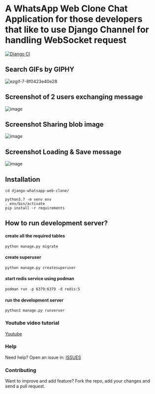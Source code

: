 # A WhatsApp Web Clone Chat Application for those developers that like to use Django Channel for handling WebSocket request

[![Django CI](https://github.com/codingelle/django-whatsapp-web-clone/actions/workflows/django.yml/badge.svg)](https://github.com/codingelle/django-whatsapp-web-clone/actions/workflows/django.yml)

## Search GIFs by GIPHY

![ezgif-7-8f0423e40e28](https://user-images.githubusercontent.com/3206118/141478058-df2f4ebb-f7f1-4666-b084-a14bcb98634e.gif)


## Screenshot of 2 users exchanging message

![image](https://user-images.githubusercontent.com/3206118/91178093-3e144000-e717-11ea-9e3b-ef16b0c40ef0.png)


## Screenshot Sharing blob image
![image](https://user-images.githubusercontent.com/3206118/93725153-66407300-fbdf-11ea-9c6e-be0ddaab869d.png)


## Screenshot Loading & Save message
![image](https://user-images.githubusercontent.com/3206118/97063435-4df2b800-15d2-11eb-9ea9-abedad56a493.png)



## Installation
```
cd django-whatsapp-web-clone/

python3.7 -m venv env
. env/bin/activate
pip install -r requirements

```

## How to run development server?

#### create all the required tables
```
python manage.py migrate
```

#### create superuser
```
python manage.py createsuperuser
```

#### start redis service using podman
```
podman run -p 6379:6379 -d redis:5
```

#### run the development server
```
python3 manage.py runserver
```

### Youtube video tutorial

[Youtube](youtu.be/zv7ra-xw1mu)


### Help

Need help? Open an issue in: [ISSUES](https://github.com/josnin/django-whatsapp-web-clone/issues)


### Contributing
Want to improve and add feature? Fork the repo, add your changes and send a pull request.


